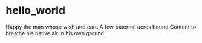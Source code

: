 # hello_world
Happy the man whose wish and care
A few paternal acres bound
Content to breathe his native air
In his own ground
